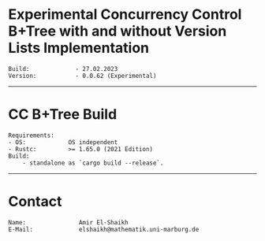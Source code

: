 # Experimental Concurrency Control B+Tree with and without Version Lists Implementation
    Build:             - 27.02.2023
    Version:           - 0.0.62 (Experimental)
---------------------------------------
# CC B+Tree Build
    Requirements:
    - OS:            OS independent
    - Rustc:         >= 1.65.0 (2021 Edition)
    Build:
        - standalone as `cargo build --release`.
---------------------------------------
# Contact
    Name:               Amir El-Shaikh
    E-Mail:             elshaikh@mathematik.uni-marburg.de